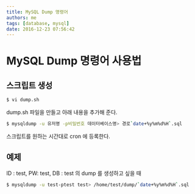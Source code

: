 ```yaml
---
title: MySQL Dump 명령어
authors: me
tags: [database, mysql]
date: 2016-12-23 07:56:42
---
```


# MySQL Dump 명령어 사용법

## 스크립트 생성

``` bash
$ vi dump.sh
```

dump.sh 파일을 만들고 아래 내용을 추가해 준다.

``` bash
$ mysqldump -u 유저명 -p비밀번호 데이터베이스명> 경로`date+%y%m%d%H`.sql
```

스크립트를 원하는 시간대로 cron 에 등록한다.

## 예제

ID : test, PW: test, DB : test 의 dump 를 생성하고 싶을 때

``` bash
$ mysqldump -u test-ptest test> /home/test/dump/`date+%y%m%d%H`.sql
```
